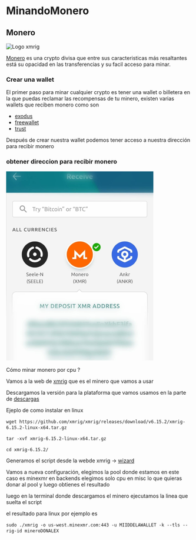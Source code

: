 # MinandoMonero

## Monero 
 
![Logo xmrig](https://s2.coinmarketcap.com/static/img/coins/200x200/328.png) 

[Monero](https://www.getmonero.org/) es una crypto divisa que entre sus caracteristicas más resaltantes está su opacidad en las transferencias y su facil acceso para minar.

### Crear una wallet 

El primer paso para minar cualquier crypto es tener una wallet o billetera en la que puedas reclamar las recompensas de tu minero, existen varias wallets que reciben monero como son 
- [exodus](https://www.exodus.com/) 
- [freewallet](https://freewallet.org/) 
- [trust](https://trustwallet.com/es/) 

Después de crear nuestra wallet podemos tener acceso a nuestra dirección para recibir monero

### obtener direccion para recibir monero

![recive monero](https://github.com/cypherplatxs/MinandoMonero/blob/main/pics%20monero/moneroenlinux.png)



 Cómo minar monero  por cpu ?
 
 


Vamos a la web de [xmrig](https://xmrig.com/) que es el minero que vamos a usar

Descargamos la versión para la plataforma que vamos usamos en la parte de [descargas](https://xmrig.com/download)

Ejeplo de como instalar en linux

~~~
wget https://github.com/xmrig/xmrig/releases/download/v6.15.2/xmrig-6.15.2-linux-x64.tar.gz
~~~

~~~
tar -xvf xmrig-6.15.2-linux-x64.tar.gz
~~~


~~~
cd xmrig-6.15.2/
~~~


Generamos el script desde la webde xmrig → [wizard](https://xmrig.com/wizard)


Vamos a nueva configuración, elegimos la pool donde estamos en este caso es minexmr en backends elegimos solo cpu  en misc lo que quieras donar al pool y luego obtienes el resultado  


luego en la terminal donde descargamos el minero ejecutamos la linea que suelta el script 


el resultado para linux por ejemplo es 


~~~
sudo ./xmrig -o us-west.minexmr.com:443 -u MIIDDELAWALLET -k --tls --rig-id mineroDONALEX
~~~








